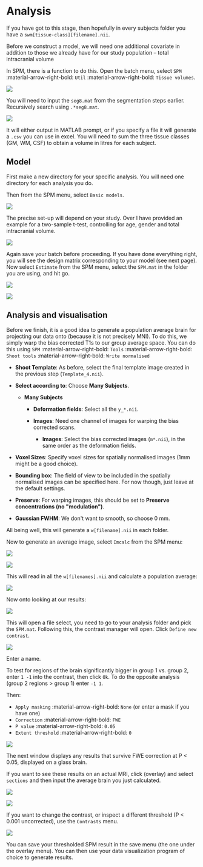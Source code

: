 # Analysis

If you have got to this stage, then hopefully in every subjects folder you have a `swm[tissue-class][filename].nii`.

Before we construct a model, we will need one additional covariate in addition to those we already have for our study population – total intracranial volume

In SPM, there is a function to do this. Open the batch menu, select `SPM` :material-arrow-right-bold: `Util` :material-arrow-right-bold: `Tissue volumes`. 

![](../../assets/figures/tutorials/vbm_spm_course_2024/analysis_batch_1.png)

You will need to input the `seg8.mat` from the segmentation steps earlier. Recursively search using `.*seg8.mat`.

![](../../assets/figures/tutorials/vbm_spm_course_2024/analysis_batch_2.png)

It will either output in MATLAB prompt, or if you specify a file it will generate a `.csv` you can use in excel. You will need to sum the three tissue classes (GM, WM, CSF) to obtain a volume in litres for each subject.
 
## Model

First make a new directory for your specific analysis. You will need one directory for each analysis you do.

Then from the SPM menu, select `Basic models`. 

![](../../assets/figures/tutorials/vbm_spm_course_2024/analysis_menu_1.png)

The precise set-up will depend on your study. Over I have provided an example for a two-sample t-test, controlling for age, gender and total intracranial volume.

![](../../assets/figures/tutorials/vbm_spm_course_2024/analysis_batch_3.png)

Again save your batch before proceeding. If you have done everything right, you will see the design matrix corresponding to your model (see next page). Now select `Estimate` from the SPM menu, select the `SPM.mat` in the folder you are using, and hit go.

![](../../assets/figures/tutorials/vbm_spm_course_2024/analysis_menu_2.png)

![](../../assets/figures/tutorials/vbm_spm_course_2024/analysis_design_matrix.png)

## Analysis and visualisation

Before we finish, it is a good idea to generate a population average brain for projecting our data onto (because it is not precisely MNI). To do this, we simply warp the bias corrected T1s to our group average space. You can do this using `SPM` :material-arrow-right-bold: `Tools` :material-arrow-right-bold: `Shoot tools` :material-arrow-right-bold: `Write normalised`

* **Shoot Template**: As before, select the final template image created in the previous step (`Template_4.nii`).

* **Select according to**: Choose **Many Subjects**.

    * **Many Subjects**

        * **Deformation fields**: Select all the ``y_*.nii``.

        * **Images**: Need one channel of images for warping the bias corrected scans.

            * **Images**: Select the bias corrected images (``m*.nii``), in the same order as the deformation fields.

* **Voxel Sizes**: Specify voxel sizes for spatially normalised images (1mm might be a good choice).

* **Bounding box**: The field of view to be included in the spatially normalised images can be specified here.  For now though, just leave at the default settings.

* **Preserve**: For warping images, this should be set to **Preserve concentrations (no "modulation")**.

* **Gaussian FWHM**: We don't want to smooth, so choose 0 mm.

All being well, this will generate a `w[filename].nii` in each folder.

Now to generate an average image, select `Imcalc` from the SPM menu:

![](../../assets/figures/tutorials/vbm_spm_course_2024/analysis_menu_3.png)

![](../../assets/figures/tutorials/vbm_spm_course_2024/analysis_batch_4.png)

This will read in all the `w[filenames].nii` and calculate a population average:

![](../../assets/figures/tutorials/vbm_spm_course_2024/analysis_check_reg.png)

Now onto looking at our results:

![](../../assets/figures/tutorials/vbm_spm_course_2024/analysis_menu_4.png)

This will open a file select, you need to go to your analysis folder and pick the `SPM.mat`. Following this, the contrast manager will open. Click `Define new contrast`.

![](../../assets/figures/tutorials/vbm_spm_course_2024/analysis_contrast.png)

Enter a name.

To test for regions of the brain significantly bigger in group 1 vs. group 2, enter `1 -1` into the contrast, then click `Ok`. To do the opposite analysis (group 2 regions > group 1) enter `-1 1`.

Then:

- `Apply masking` :material-arrow-right-bold: `None` (or enter a mask if you have one)
- `Correction` :material-arrow-right-bold: `FWE`
- `P value` :material-arrow-right-bold: `0.05`
- `Extent threshold` :material-arrow-right-bold: `0`

![](../../assets/figures/tutorials/vbm_spm_course_2024/analysis_results_1.png)

The next window displays any results that survive FWE correction at P < 0.05, displayed on a glass brain.

If you want to see these results on an actual MRI, click (overlay) and select `sections` and then input the average brain you just calculated.

![](../../assets/figures/tutorials/vbm_spm_course_2024/analysis_results_2.png)

![](../../assets/figures/tutorials/vbm_spm_course_2024/analysis_results_3.png)

If you want to change the contrast, or inspect a different threshold (P < 0.001 uncorrected), use the `Contrasts` menu.

![](../../assets/figures/tutorials/vbm_spm_course_2024/analysis_results_4.png)

You can save your thresholded SPM result in the save menu (the one under the overlay menu). You can then use your data visualization program of choice to generate results.

